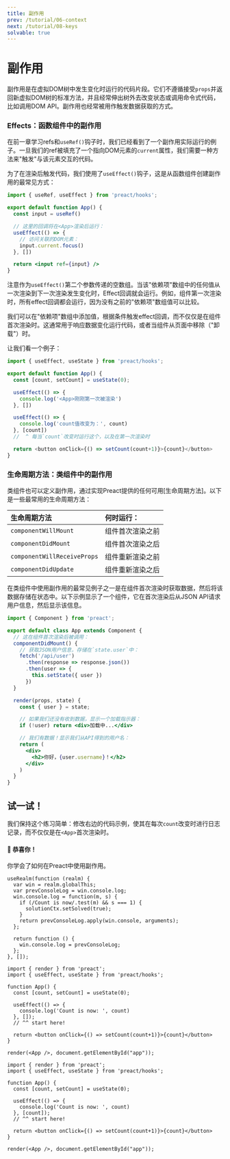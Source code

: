 ```yaml
---
title: 副作用
prev: /tutorial/06-context
next: /tutorial/08-keys
solvable: true
---
```


# 副作用

副作用是在虚拟DOM树中发生变化时运行的代码片段。它们不遵循接受`props`并返回新虚拟DOM树的标准方法，并且经常伸出树外去改变状态或调用命令式代码，比如调用DOM API。副作用也经常被用作触发数据获取的方式。

### Effects：函数组件中的副作用

在前一章学习refs和`useRef()`钩子时，我们已经看到了一个副作用实际运行的例子。一旦我们的ref被填充了一个指向DOM元素的`current`属性，我们需要一种方法来"触发"与该元素交互的代码。

为了在渲染后触发代码，我们使用了`useEffect()`钩子，这是从函数组件创建副作用的最常见方式：

```jsx
import { useRef, useEffect } from 'preact/hooks';

export default function App() {
  const input = useRef()

  // 这里的回调将在<App>渲染后运行：
  useEffect(() => {
    // 访问关联的DOM元素：
    input.current.focus()
  }, [])

  return <input ref={input} />
}
```

注意作为`useEffect()`第二个参数传递的空数组。当该"依赖项"数组中的任何值从一次渲染到下一次渲染发生变化时，Effect回调就会运行。例如，组件第一次渲染时，所有effect回调都会运行，因为没有之前的"依赖项"数组值可以比较。

我们可以在"依赖项"数组中添加值，根据条件触发effect回调，而不仅仅是在组件首次渲染时。这通常用于响应数据变化运行代码，或者当组件从页面中移除（"卸载"）时。

让我们看一个例子：

```js
import { useEffect, useState } from 'preact/hooks';

export default function App() {
  const [count, setCount] = useState(0);

  useEffect(() => {
    console.log('<App>刚刚第一次被渲染')
  }, [])

  useEffect(() => {
    console.log('count值改变为：', count)
  }, [count])
  //  ^ 每当`count`改变时运行这个，以及在第一次渲染时

  return <button onClick={() => setCount(count+1)}>{count}</button>
}
```

### 生命周期方法：类组件中的副作用

类组件也可以定义副作用，通过实现Preact提供的任何可用[生命周期方法]。以下是一些最常用的生命周期方法：

| 生命周期方法 | 何时运行： |
|:-----------------|:--------------|
| `componentWillMount` | 组件首次渲染之前
| `componentDidMount` | 组件首次渲染之后
| `componentWillReceiveProps` | 组件重新渲染之前
| `componentDidUpdate` | 组件重新渲染之后

在类组件中使用副作用的最常见例子之一是在组件首次渲染时获取数据，然后将该数据存储在状态中。以下示例显示了一个组件，它在首次渲染后从JSON API请求用户信息，然后显示该信息。

```jsx
import { Component } from 'preact';

export default class App extends Component {
  // 这在组件首次渲染后被调用：
  componentDidMount() {
    // 获取JSON用户信息，存储在`state.user`中：
    fetch('/api/user')
      .then(response => response.json())
      .then(user => {
        this.setState({ user })
      })
  }

  render(props, state) {
    const { user } = state;

    // 如果我们还没有收到数据，显示一个加载指示器：
    if (!user) return <div>加载中...</div>

    // 我们有数据！显示我们从API得到的用户名：
    return (
      <div>
        <h2>你好，{user.username}！</h2>
      </div>
    )
  }
}
```

## 试一试！

我们保持这个练习简单：修改右边的代码示例，使其在每次`count`改变时进行日志记录，而不仅仅是在`<App>`首次渲染时。

<solution>
  <h4>🎉 恭喜你！</h4>
  <p>你学会了如何在Preact中使用副作用。</p>
</solution>


```js:setup
useRealm(function (realm) {
  var win = realm.globalThis;
  var prevConsoleLog = win.console.log;
  win.console.log = function(m, s) {
    if (/Count is now/.test(m) && s === 1) {
      solutionCtx.setSolved(true);
    }
    return prevConsoleLog.apply(win.console, arguments);
  };

  return function () {
    win.console.log = prevConsoleLog;
  };
}, []);
```


```jsx:repl-initial
import { render } from 'preact';
import { useEffect, useState } from 'preact/hooks';

function App() {
  const [count, setCount] = useState(0);

  useEffect(() => {
    console.log('Count is now: ', count)
  }, []);
  // ^^ start here!

  return <button onClick={() => setCount(count+1)}>{count}</button>
}

render(<App />, document.getElementById("app"));
```

```jsx:repl-final
import { render } from 'preact';
import { useEffect, useState } from 'preact/hooks';

function App() {
  const [count, setCount] = useState(0);

  useEffect(() => {
    console.log('Count is now: ', count)
  }, [count]);
  // ^^ start here!

  return <button onClick={() => setCount(count+1)}>{count}</button>
}

render(<App />, document.getElementById("app"));
```

[lifecycle methods]: /guide/v10/components#lifecycle-methods
